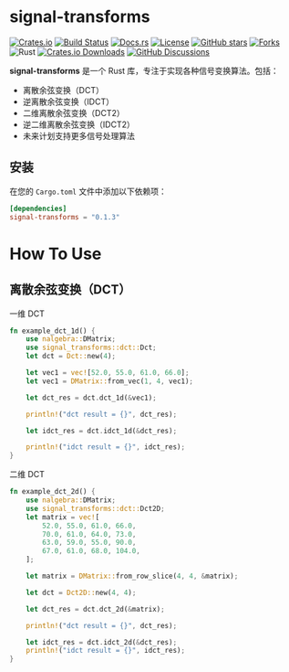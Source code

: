 # signal-transforms

[![Crates.io](https://img.shields.io/crates/v/signal-transforms)](https://crates.io/crates/signal-transforms)
[![Build Status](https://github.com/guofei9987/signal-transforms/actions/workflows/rust.yml/badge.svg)](https://github.com/guofei9987/signal-transforms/actions)
[![Docs.rs](https://docs.rs/signal-transforms/badge.svg)](https://docs.rs/signal-transforms)
[![License](https://img.shields.io/crates/l/signal-transforms)](https://github.com/your-username/your-repo/blob/master/LICENSE)
[![GitHub stars](https://img.shields.io/github/stars/guofei9987/signal-transforms.svg?style=social&label=Star)](https://github.com/guofei9987/signal-transforms)
[![Forks](https://img.shields.io/github/forks/guofei9987/signal-transforms.svg?style=social&label=Fork)](https://github.com/guofei9987/signal-transforms/fork)
![Rust](https://img.shields.io/badge/Rust-1.60+-orange.svg)
[![Crates.io Downloads](https://img.shields.io/crates/d/signal-transforms)](https://crates.io/crates/signal-transforms)
[![GitHub Discussions](https://img.shields.io/github/discussions/guofei9987/signal-transforms)](https://github.com/guofei9987/signal-transforms/discussions)


**signal-transforms** 是一个 Rust 库，专注于实现各种信号变换算法。包括：
- 离散余弦变换（DCT）
- 逆离散余弦变换（IDCT）
- 二维离散余弦变换（DCT2）
- 逆二维离散余弦变换（IDCT2）
- 未来计划支持更多信号处理算法


## 安装

在您的 `Cargo.toml` 文件中添加以下依赖项：

```toml
[dependencies]
signal-transforms = "0.1.3"
```


# How To Use

## 离散余弦变换（DCT）

一维 DCT

```rust
fn example_dct_1d() {
    use nalgebra::DMatrix;
    use signal_transforms::dct::Dct;
    let dct = Dct::new(4);

    let vec1 = vec![52.0, 55.0, 61.0, 66.0];
    let vec1 = DMatrix::from_vec(1, 4, vec1);

    let dct_res = dct.dct_1d(&vec1);

    println!("dct result = {}", dct_res);

    let idct_res = dct.idct_1d(&dct_res);

    println!("idct result = {}", idct_res);
}
```

二维 DCT
```rust
fn example_dct_2d() {
    use nalgebra::DMatrix;
    use signal_transforms::dct::Dct2D;
    let matrix = vec![
        52.0, 55.0, 61.0, 66.0,
        70.0, 61.0, 64.0, 73.0,
        63.0, 59.0, 55.0, 90.0,
        67.0, 61.0, 68.0, 104.0,
    ];

    let matrix = DMatrix::from_row_slice(4, 4, &matrix);

    let dct = Dct2D::new(4, 4);

    let dct_res = dct.dct_2d(&matrix);

    println!("dct result = {}", dct_res);

    let idct_res = dct.idct_2d(&dct_res);
    println!("idct result = {}", idct_res);
}
```


